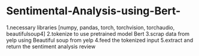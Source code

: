# Sentimental-Analysis-using-Bert-
1.necessary libraries [numpy, pandas, torch, torchvision, torchaudio, beautifulsoup4]
2.tokenize to use pretrained model Bert
3.scrap data from yelp using Beautiful soup from yelp 
4.feed the tokenized input 
5.extract and return the sentiment analysis review 

